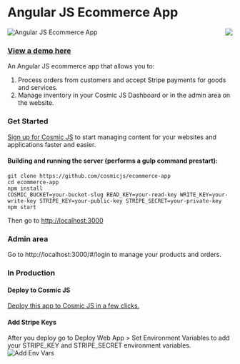 # Angular JS Ecommerce App
![Angular JS Ecommerce App](https://cosmicjs.com/uploads/ca5cc070-4ae2-11e7-a6d3-9950c5658967-Screen%20Shot%202017-06-06%20at%201.05.28%20PM.png)
<img align="right" src="https://ecommerce-app.cosmicapp.co/dist/img/powered_by_stripe@2x.png">

### [View a demo here](https://ecommerce-app.cosmicapp.co)

An Angular JS ecommerce app that allows you to:
1. Process orders from customers and accept Stripe payments for goods and services.
2. Manage inventory in your Cosmic JS Dashboard or in the admin area on the website.

### Get Started
[Sign up for Cosmic JS](https://cosmicjs.com/) to start managing content for your websites and applications faster and easier.

#### Building and running the server (performs a gulp command prestart):
```
git clone https://github.com/cosmicjs/ecommerce-app
cd ecommerce-app
npm install
COSMIC_BUCKET=your-bucket-slug READ_KEY=your-read-key WRITE_KEY=your-write-key STRIPE_KEY=your-public-key STRIPE_SECRET=your-private-key npm start
```
Then go to [http://localhost:3000](http://localhost:3000)

### Admin area
Go to http://localhost:3000/#/login to manage your products and orders.

### In Production
#### Deploy to Cosmic JS
[Deploy this app to Cosmic JS in a few clicks.](https://cosmicjs.com/apps/ecommerce-app)

#### Add Stripe Keys
After you deploy go to Deploy Web App > Set Environment Variables to add your STRIPE_KEY and STRIPE_SECRET environment variables.
![Add Env Vars](https://cosmicjs.com/uploads/f1066a70-4b17-11e7-937c-a1254a7b329a-Screen%20Shot%202017-06-06%20at%207.26.01%20PM.png)
